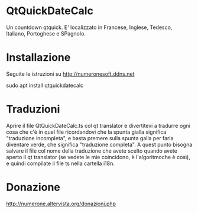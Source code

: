 # QtQuickDateCalc
Un countdown qtquick. E' localizzato in Francese, Inglese, Tedesco, Italiano, Portoghese e SPagnolo.

# Installazione

Seguite le istruzioni su http://numeronesoft.ddns.net

sudo apt install qtquickdatecalc

# Traduzioni
Aprire il file QtQuickDateCalc.ts col qt translator e divertitevi a tradurre ogni cosa che c'è in quel file ricordandovi che la spunta gialla significa "traduzione incompleta", e basta premere sulla spunta galla per farla diventare verde, che significa "traduzione completa".
A quest punto bisogna salvare il file col nome della traduzione che avete scelto quando avete aperto il qt translator (se vedete le mie coincidono, è l'algoritmoche è così), e quindi compilate il file ts nella cartella i18n.

# Donazione

http://numerone.altervista.org/donazioni.php

